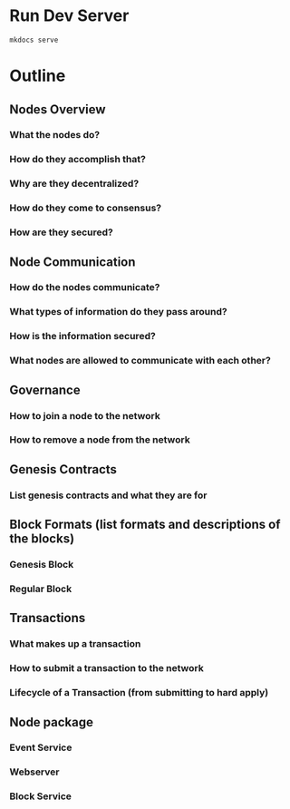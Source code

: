 # Run Dev Server
`mkdocs serve`


# Outline

## Nodes Overview
### What the nodes do?
### How do they accomplish that?
### Why are they decentralized?
### How do they come to consensus?
### How are they secured?

## Node Communication
### How do the nodes communicate?
### What types of information do they pass around?
### How is the information secured?
### What nodes are allowed to communicate with each other?

## Governance
### How to join a node to the network
### How to remove a node from the network

## Genesis Contracts
### List genesis contracts and what they are for

## Block Formats (list formats and descriptions of the blocks)
### Genesis Block
### Regular Block

## Transactions
### What makes up a transaction
### How to submit a transaction to the network
### Lifecycle of a Transaction (from submitting to hard apply)

## Node package
### Event Service
### Webserver
### Block Service
